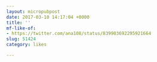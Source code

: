 ```yaml
---
layout: micropubpost
date: 2017-03-10 14:17:04 +0000
title: ''
mf-like-of:
- https://twitter.com/ana108/status/839903692295921664
slug: 51424
category: likes

---
```

